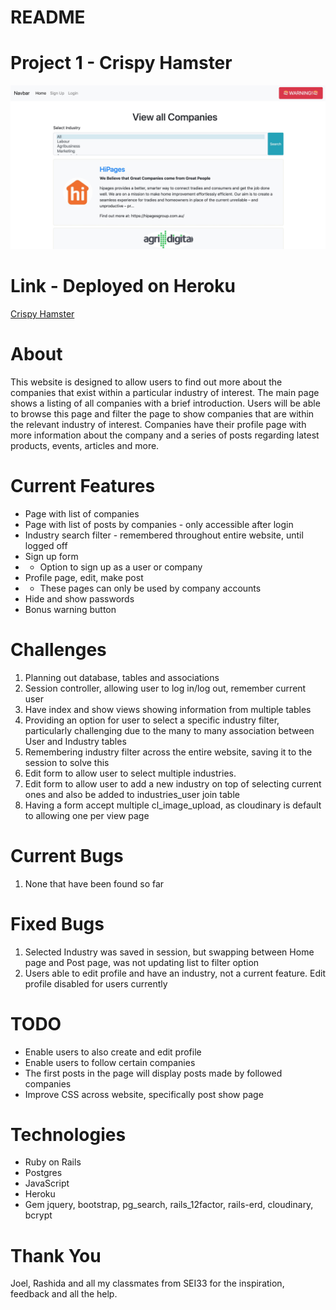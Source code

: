 # README

# Project 1 - Crispy Hamster

![Screenshot of root page](https://github.com/victorzw895/project-crispy-hamster/raw/master/app/assets/images/screenshot1.jpg)



# Link - Deployed on Heroku
[Crispy Hamster]("https://project-crispy-hamster.herokuapp.com/")


# About
This website is designed to allow users to find out more about the companies that exist within a particular industry of interest.
The main page shows a listing of all companies with a brief introduction. Users will be able to browse this page and filter the page to show companies that are within the relevant industry of interest.
Companies have their profile page with more information about the company and a series of posts regarding latest products, events, articles and more.


# Current Features
* Page with list of companies
* Page with list of posts by companies - only accessible after login
* Industry search filter - remembered throughout entire website, until logged off
* Sign up form
* * Option to sign up as a user or company
* Profile page, edit, make post
* * These pages can only be used by company accounts
* Hide and show passwords
* Bonus warning button


# Challenges
1. Planning out database, tables and associations
2. Session controller, allowing user to log in/log out, remember current user
3. Have index and show views showing information from multiple tables
4. Providing an option for user to select a specific industry filter, particularly challenging due to the many to many association between User and Industry tables
5. Remembering industry filter across the entire website, saving it to the session to solve this
6. Edit form to allow user to select multiple industries.
7. Edit form to allow user to add a new industry on top of selecting current ones and also be added to industries_user join table
8. Having a form accept multiple cl_image_upload, as cloudinary is default to allowing one per view page

# Current Bugs
1. None that have been found so far

# Fixed Bugs
1. Selected Industry was saved in session, but swapping between Home page and Post page, was not updating list to filter option
2. Users able to edit profile and have an industry, not a current feature. Edit profile disabled for users currently

# TODO
* Enable users to also create and edit profile
* Enable users to follow certain companies
* The first posts in the page will display posts made by followed companies
* Improve CSS across website, specifically post show page

# Technologies
* Ruby on Rails
* Postgres
* JavaScript
* Heroku
* Gem jquery, bootstrap, pg_search, rails_12factor, rails-erd, cloudinary, bcrypt

# Thank You
Joel, Rashida and all my classmates from SEI33 for the inspiration, feedback and all the help.
